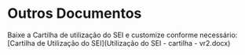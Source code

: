 # **Outros Documentos**

Baixe a Cartilha de utilização do SEI e customize conforme necessário:
[Cartilha de Utilização do SEI](Utilização do SEI - cartilha - vr2.docx)
